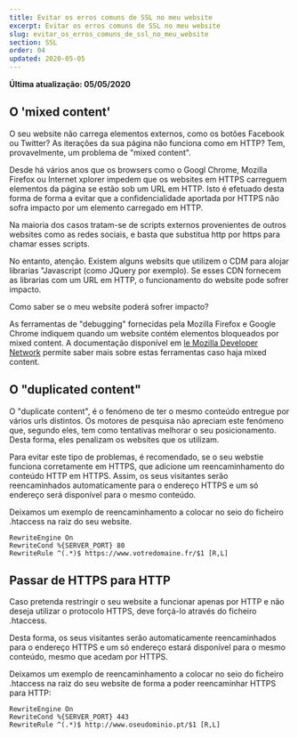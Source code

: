 ```yaml
---
title: Evitar os erros comuns de SSL no meu website
excerpt: Evitar os erros comuns de SSL no meu website
slug: evitar_os_erros_comuns_de_ssl_no_meu_website
section: SSL
order: 04
updated: 2020-05-05
---
```


**Última atualização: 05/05/2020**

## O 'mixed content'
O seu website não carrega elementos externos, como os botões Facebook ou Twitter? As iterações da sua página não funciona como em HTTP? Tem, provavelmente, um problema de "mixed content".

Desde há vários anos que os browsers como o Googl Chrome, Mozilla Firefox ou Internet xplorer impedem que os websites em HTTPS carreguem elementos da página se estão sob um URL em HTTP. Isto é efetuado desta forma de forma a evitar que a confidencialidade aportada por HTTPS não sofra impacto por um elemento carregado em HTTP.

Na maioria dos casos tratam-se de scripts externos provenientes de outros websites como as redes sociais, e basta que substitua http por https para chamar esses scripts.

No entanto, atenção. Existem alguns websits que utilizem o CDM para alojar librarias "Javascript (como JQuery por exemplo). Se esses CDN fornecem as librarias com um URL em HTTP, o funcionamento do website pode sofrer impacto.

Como saber se o meu website poderá sofrer impacto?

As ferramentas de "debugging" fornecidas pela Mozilla Firefox e Google Chrome indiquem quando um website contém elementos bloqueados por mixed content. A documentação disponível em [le Mozilla Developer Network](https://developer.mozilla.org/en-us/docs/Web/Security/Mixed_content) permite saber mais sobre estas ferramentas caso haja mixed content.


## O "duplicated content"
O "duplicate content", é o fenómeno de ter o mesmo conteúdo entregue por vários urls distintos. Os motores de pesquisa não apreciam este fenómeno que, segundo eles, tem como tentativas melhorar o seu posicionamento. Desta forma, eles penalizam os websites que os utilizam.

Para evitar este tipo de problemas, é recomendado, se o seu webstie funciona corretamente em HTTPS, que adicione um reencaminhamento do conteúdo HTTP em HTTPS. Assim, os seus visitantes serão reencaminhados automaticamente para o endereço HTTPS e um só endereço será disponível para o mesmo conteúdo.

Deixamos um exemplo de reencaminhamento a colocar no seio do ficheiro .htaccess na raiz do seu website.


```
RewriteEngine On
RewriteCond %{SERVER_PORT} 80
RewriteRule ^(.*)$ https://www.votredomaine.fr/$1 [R,L]
```




## Passar de HTTPS para HTTP
Caso pretenda restringir o seu website a funcionar apenas por HTTP e não deseja utilizar o protocolo HTTPS, deve forçá-lo através do ficheiro .htaccess.

Desta forma, os seus visitantes serão automaticamente reencaminhados para o endereço HTTPS e um só endereço estará disponível para o mesmo conteúdo, mesmo que acedam por HTTPS.

Deixamos um exemplo de reencaminhamento a colocar no seio do ficheiro .htaccess na raiz do seu website de forma a poder reencaminhar HTTPS para HTTP:


```
RewriteEngine On
RewriteCond %{SERVER_PORT} 443
RewriteRule ^(.*)$ http://www.oseudominio.pt/$1 [R,L]
```



